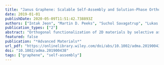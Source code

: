 ```yaml
---
title: "Janus Graphene: Scalable Self-Assembly and Solution-Phase Orthogonal Functionalization"
date: 2019-01-01
publishDate: 2020-05-09T11:51:42.738893Z
authors: ["Intak Jeon", "Martin D. Peeks", "Suchol Savagatrup", "Lukas Zeininger", "Sehoon Chang", "Gawain Thomas", "Wei Wang", "Timothy M. Swager"]
publication_types: ["2"]
abstract: "Orthogonal functionalization of 2D materials by selective assembly at interfaces provides opportunities to create new materials with transformative properties. Challenges remain in realizing controllable, scalable surface-selective, and orthogonal functionalization. Herein, dynamic covalent assembly is reported that directs the functionalization of graphene surfaces at liquid–liquid interfaces. This process allows facile addition and segregation of chemical functionalities to impart Janus characteristics to graphenes. Specifically, dynamic covalent functionalization is accomplished via Meisenheimer complexes produced by reactions of primary amines with pendant dinitroaromatics attached to graphenes. Janus graphenes are demonstrated to be powerful surfactants that organize at water/organic, water/fluorocarbon, and organic/fluorocarbon liquid interfaces. This approach provides general access to the creation of diverse surfactant materials and promising building blocks for 2D materials."
featured: false
publication: "*Advanced Materials*"
url_pdf: "https://onlinelibrary.wiley.com/doi/abs/10.1002/adma.201900438"
doi: "10.1002/adma.201900438"
tags: ["graphene", "self-assembly"]
---
```


